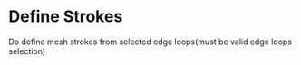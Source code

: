 Define Strokes
=========================

Do define mesh strokes from selected edge loops(must be valid edge loops selection) 
